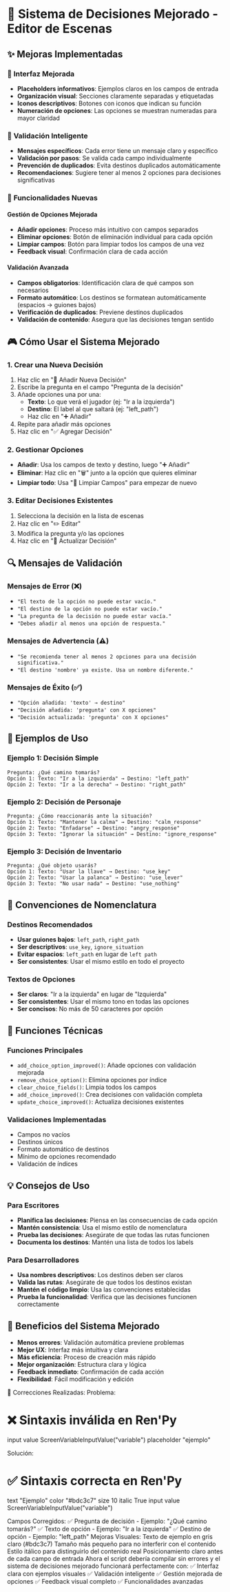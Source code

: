 # 🎯 Sistema de Decisiones Mejorado - Editor de Escenas

## ✨ Mejoras Implementadas

### 🎨 **Interfaz Mejorada**
- **Placeholders informativos**: Ejemplos claros en los campos de entrada
- **Organización visual**: Secciones claramente separadas y etiquetadas
- **Iconos descriptivos**: Botones con iconos que indican su función
- **Numeración de opciones**: Las opciones se muestran numeradas para mayor claridad

### 🔧 **Validación Inteligente**
- **Mensajes específicos**: Cada error tiene un mensaje claro y específico
- **Validación por pasos**: Se valida cada campo individualmente
- **Prevención de duplicados**: Evita destinos duplicados automáticamente
- **Recomendaciones**: Sugiere tener al menos 2 opciones para decisiones significativas

### 🚀 **Funcionalidades Nuevas**

#### **Gestión de Opciones Mejorada**
- **Añadir opciones**: Proceso más intuitivo con campos separados
- **Eliminar opciones**: Botón de eliminación individual para cada opción
- **Limpiar campos**: Botón para limpiar todos los campos de una vez
- **Feedback visual**: Confirmación clara de cada acción

#### **Validación Avanzada**
- **Campos obligatorios**: Identificación clara de qué campos son necesarios
- **Formato automático**: Los destinos se formatean automáticamente (espacios → guiones bajos)
- **Verificación de duplicados**: Previene destinos duplicados
- **Validación de contenido**: Asegura que las decisiones tengan sentido

## 🎮 **Cómo Usar el Sistema Mejorado**

### **1. Crear una Nueva Decisión**
1. Haz clic en "🎯 Añadir Nueva Decisión"
2. Escribe la pregunta en el campo "Pregunta de la decisión"
3. Añade opciones una por una:
   - **Texto**: Lo que verá el jugador (ej: "Ir a la izquierda")
   - **Destino**: El label al que saltará (ej: "left_path")
   - Haz clic en "➕ Añadir"
4. Repite para añadir más opciones
5. Haz clic en "✅ Agregar Decisión"

### **2. Gestionar Opciones**
- **Añadir**: Usa los campos de texto y destino, luego "➕ Añadir"
- **Eliminar**: Haz clic en "🗑️" junto a la opción que quieres eliminar
- **Limpiar todo**: Usa "🧹 Limpiar Campos" para empezar de nuevo

### **3. Editar Decisiones Existentes**
1. Selecciona la decisión en la lista de escenas
2. Haz clic en "✏️ Editar"
3. Modifica la pregunta y/o las opciones
4. Haz clic en "💾 Actualizar Decisión"

## 🔍 **Mensajes de Validación**

### **Mensajes de Error (❌)**
- `"El texto de la opción no puede estar vacío."`
- `"El destino de la opción no puede estar vacío."`
- `"La pregunta de la decisión no puede estar vacía."`
- `"Debes añadir al menos una opción de respuesta."`

### **Mensajes de Advertencia (⚠️)**
- `"Se recomienda tener al menos 2 opciones para una decisión significativa."`
- `"El destino 'nombre' ya existe. Usa un nombre diferente."`

### **Mensajes de Éxito (✅)**
- `"Opción añadida: 'texto' → destino"`
- `"Decisión añadida: 'pregunta' con X opciones"`
- `"Decisión actualizada: 'pregunta' con X opciones"`

## 📝 **Ejemplos de Uso**

### **Ejemplo 1: Decisión Simple**
```
Pregunta: ¿Qué camino tomarás?
Opción 1: Texto: "Ir a la izquierda" → Destino: "left_path"
Opción 2: Texto: "Ir a la derecha" → Destino: "right_path"
```

### **Ejemplo 2: Decisión de Personaje**
```
Pregunta: ¿Cómo reaccionarás ante la situación?
Opción 1: Texto: "Mantener la calma" → Destino: "calm_response"
Opción 2: Texto: "Enfadarse" → Destino: "angry_response"
Opción 3: Texto: "Ignorar la situación" → Destino: "ignore_response"
```

### **Ejemplo 3: Decisión de Inventario**
```
Pregunta: ¿Qué objeto usarás?
Opción 1: Texto: "Usar la llave" → Destino: "use_key"
Opción 2: Texto: "Usar la palanca" → Destino: "use_lever"
Opción 3: Texto: "No usar nada" → Destino: "use_nothing"
```

## 🎯 **Convenciones de Nomenclatura**

### **Destinos Recomendados**
- **Usar guiones bajos**: `left_path`, `right_path`
- **Ser descriptivos**: `use_key`, `ignore_situation`
- **Evitar espacios**: `left_path` en lugar de `left path`
- **Ser consistentes**: Usar el mismo estilo en todo el proyecto

### **Textos de Opciones**
- **Ser claros**: "Ir a la izquierda" en lugar de "Izquierda"
- **Ser consistentes**: Usar el mismo tono en todas las opciones
- **Ser concisos**: No más de 50 caracteres por opción

## 🔧 **Funciones Técnicas**

### **Funciones Principales**
- `add_choice_option_improved()`: Añade opciones con validación mejorada
- `remove_choice_option()`: Elimina opciones por índice
- `clear_choice_fields()`: Limpia todos los campos
- `add_choice_improved()`: Crea decisiones con validación completa
- `update_choice_improved()`: Actualiza decisiones existentes

### **Validaciones Implementadas**
- Campos no vacíos
- Destinos únicos
- Formato automático de destinos
- Mínimo de opciones recomendado
- Validación de índices

## 💡 **Consejos de Uso**

### **Para Escritores**
- **Planifica las decisiones**: Piensa en las consecuencias de cada opción
- **Mantén consistencia**: Usa el mismo estilo de nomenclatura
- **Prueba las decisiones**: Asegúrate de que todas las rutas funcionen
- **Documenta los destinos**: Mantén una lista de todos los labels

### **Para Desarrolladores**
- **Usa nombres descriptivos**: Los destinos deben ser claros
- **Valida las rutas**: Asegúrate de que todos los destinos existan
- **Mantén el código limpio**: Usa las convenciones establecidas
- **Prueba la funcionalidad**: Verifica que las decisiones funcionen correctamente

## 🎉 **Beneficios del Sistema Mejorado**

- **Menos errores**: Validación automática previene problemas
- **Mejor UX**: Interfaz más intuitiva y clara
- **Más eficiencia**: Proceso de creación más rápido
- **Mejor organización**: Estructura clara y lógica
- **Feedback inmediato**: Confirmación de cada acción
- **Flexibilidad**: Fácil modificación y edición



🔧 Correcciones Realizadas:
Problema:
# ❌ Sintaxis inválida en Ren'Py
input value ScreenVariableInputValue("variable") placeholder "ejemplo"

Solución:
# ✅ Sintaxis correcta en Ren'Py
text "Ejemplo" color "#bdc3c7" size 10 italic True
input value ScreenVariableInputValue("variable")

Campos Corregidos:
✅ Pregunta de decisión - Ejemplo: "¿Qué camino tomarás?"
✅ Texto de opción - Ejemplo: "Ir a la izquierda"
✅ Destino de opción - Ejemplo: "left_path"
Mejoras Visuales:
Texto de ejemplo en gris claro (#bdc3c7)
Tamaño más pequeño para no interferir con el contenido
Estilo itálico para distinguirlo del contenido real
Posicionamiento claro antes de cada campo de entrada
Ahora el script debería compilar sin errores y el sistema de decisiones mejorado funcionará perfectamente con:
✅ Interfaz clara con ejemplos visuales
✅ Validación inteligente
✅ Gestión mejorada de opciones
✅ Feedback visual completo
✅ Funcionalidades avanzadas